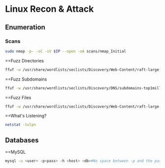# Linux Recon & Attack

## Enumeration
### Scans
```bash
sudo nmap -p- -sC -sV $IP --open -oA scans/nmap_Initial
```

==Fuzz Directories
```bash
ffuf -w /usr/share/wordlists/seclists/Discovery/Web-Content/raft-large-directories-lowercase.txt:FUZZ -u http://<Domain or IP>/FUZZ -fs 278
```
==Fuzz Subdomains
```bash
ffuf -w /usr/share/wordlists/seclists/Discovery/DNS/subdomains-top1million-110000.txt -u http://<Domain or IP> -H "Host:FUZZ.<Domain or IP" -fw 20
```
==Fuzz Files
```bash
ffuf -w /usr/share/wordlists/seclists/Discovery/Web-Content/raft-large-files.txt -u http://<Domain or IP>/FUZZ -e .php,.html,.txt -fs 283
```

==What's Listening?
```bash
netstat -tulpn
```
## Databases
==MySQL
```bash
mysql -u <user> -p<pass> -h <host> <db>#No space between -p and the password (ex: -pPassword)
```
